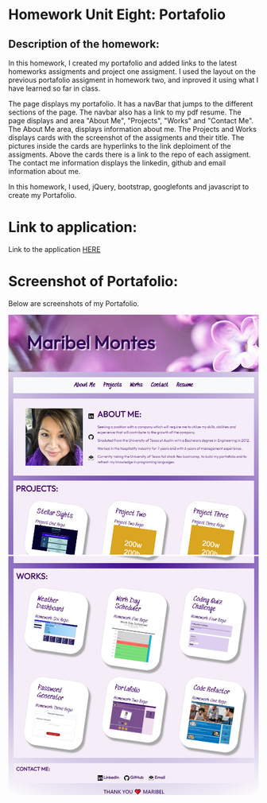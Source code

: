 # Homework Unit Eight:  Portafolio

## Description of the homework:

In this homework, I created my portafolio and added links to the latest homeworks assigments and  project one assigment. I used the layout on the previous portafolio assigment in homework two, and inproved it using what I have learned so far in class.

The page displays my portafolio. It has a navBar that jumps to the different sections of the page. The navbar also has a link to my pdf resume. The page displays and area "About Me", "Projects", "Works" and "Contact Me". The About Me area, displays information about me. The Projects and Works displays cards with the screenshot of the assigments and  their title. The pictures inside the cards are hyperlinks to the link deploiment of the assigments. Above the cards there is a link to the repo of each assigment. The contact me information displays the linkedin, github and email information about me. 

In this homework, I used, jQuery, bootstrap, googlefonts and javascript to create my Portafolio. 

# Link to application:
Link to the application [HERE](https://marymd98.github.io/Resume/)

# Screenshot  of Portafolio:
Below are screenshots of my Portafolio. 

![image one of portafolio screenshot](./Screenshots/Screenshot1.png)
![image two of portafolio screenshot](./Screenshots/Screenshot2.png)





